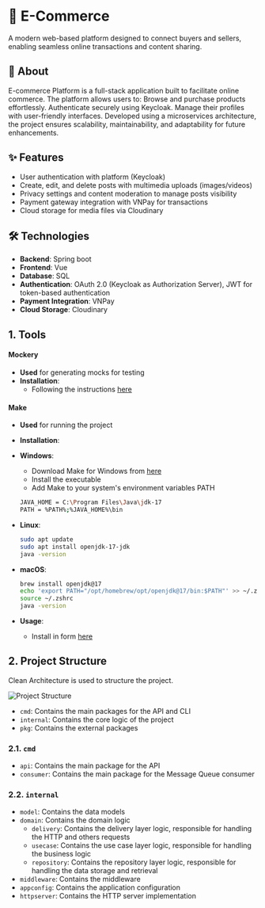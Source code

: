 # 🛒 E-Commerce
A modern web-based platform designed to connect buyers and sellers, enabling seamless online transactions and content sharing.

## 🚀 About  
E-commerce Platform is a full-stack application built to facilitate online commerce. The platform allows users to:
Browse and purchase products effortlessly.
Authenticate securely using Keycloak.
Manage their profiles with user-friendly interfaces.
Developed using a microservices architecture, the project ensures scalability, maintainability, and adaptability for future enhancements.

## ✨ Features  
- User authentication with platform (Keycloak)
- Create, edit, and delete posts with multimedia uploads (images/videos)  
- Privacy settings and content moderation to manage posts visibility  
- Payment gateway integration with VNPay for transactions  
- Cloud storage for media files via Cloudinary  

## 🛠️ Technologies  
- **Backend**: Spring boot 
- **Frontend**: Vue
- **Database**: SQL  
- **Authentication**: OAuth 2.0 (Keycloak as Authorization Server), JWT for token-based authentication
- **Payment Integration**: VNPay
- **Cloud Storage**: Cloudinary

## 1. Tools
#### Mockery
- **Used** for generating mocks for testing
- **Installation**: 
  - Following the instructions [here](https://spring.io/guides/gs/spring-boot)
#### Make
- **Used** for running the project
- **Installation**:
- **Windows**:
  - Download Make for Windows from [here](https://www.oracle.com/java/technologies/downloads/)
  - Install the executable
  - Add Make to your system's environment variables PATH
  ```bash
  JAVA_HOME = C:\Program Files\Java\jdk-17
  PATH = %PATH%;%JAVA_HOME%\bin
  ```
  
- **Linux**:
  ```bash
  sudo apt update
  sudo apt install openjdk-17-jdk
  java -version
  ```

- **macOS**:
  ```bash
  brew install openjdk@17
  echo 'export PATH="/opt/homebrew/opt/openjdk@17/bin:$PATH"' >> ~/.zshrc
  source ~/.zshrc
  java -version
  ```

- **Usage**:
  - Install in form [here](https://maven.apache.org/download.cgi)

## 2. Project Structure
Clean Architecture is used to structure the project.

![Project Structure](https://raw.githubusercontent.com/bxcodec/go-clean-arch/master/clean-arch.png)

- `cmd`: Contains the main packages for the API and CLI
- `internal`: Contains the core logic of the project
- `pkg`: Contains the external packages

### 2.1. `cmd`
- `api`: Contains the main package for the API
- `consumer`: Contains the main package for the Message Queue consumer

### 2.2. `internal`
- `model`: Contains the data models
- `domain`: Contains the domain logic
  + `delivery`: Contains the delivery layer logic, responsible for handling the HTTP and others requests
  + `usecase`: Contains the use case layer logic, responsible for handling the business logic
  + `repository`: Contains the repository layer logic, responsible for handling the data storage and retrieval
- `middleware`: Contains the middleware
- `appconfig`: Contains the application configuration
- `httpserver`: Contains the HTTP server implementation


